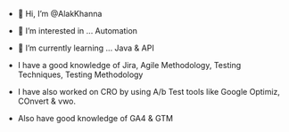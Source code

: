 - 👋 Hi, I’m @AlakKhanna
- 👀 I’m interested in ... Automation
- 🌱 I’m currently learning ... Java & API

- I have a good knowledge of Jira, Agile Methodology, Testing Techniques, Testing Methodology
- I have also worked on CRO by using A/b Test tools like Google Optimiz, COnvert & vwo.
- Also have good knowledge of GA4 & GTM

<!---
AlakKhanna/AlakKhanna is a ✨ special ✨ repository because its `README.md` (this file) appears on your GitHub profile.
You can click the Preview link to take a look at your changes.
--->
